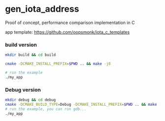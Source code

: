 # gen_iota_address

Proof of concept, performance comparison implementation in C 

app template: https://github.com/oopsmonk/iota_c_templates


### build version
```bash
mkdir build && cd build

cmake -DCMAKE_INSTALL_PREFIX=$PWD .. && make -j8

# run the example 
./my_app

```

### Debug version
```bash
mkdir debug && cd debug
cmake -DCMAKE_BUILD_TYPE=Debug -DCMAKE_INSTALL_PREFIX=$PWD .. && make -j8
# run the example, you can run gdb... 
./my_app
```
